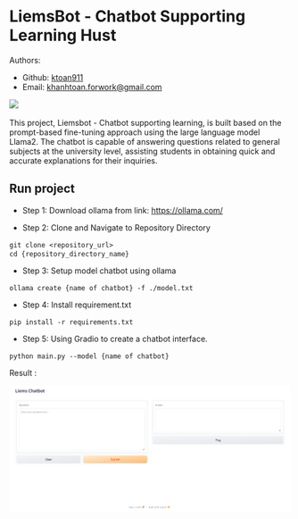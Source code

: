 # LiemsBot - Chatbot Supporting Learning Hust
Authors:
- Github: [ktoan911](https://github.com/ktoan911) 
- Email: khanhtoan.forwork@gmail.com 


![](assets\DemoVideo.gif)

This project, Liemsbot - Chatbot supporting learning, is built based on the prompt-based fine-tuning approach using the large language model Llama2. The chatbot is capable of answering questions related to general subjects at the university level, assisting students in obtaining quick and accurate explanations for their inquiries.




## Run project
- Step 1: Download ollama from link: https://ollama.com/

- Step 2: Clone and Navigate to Repository Directory
```
git clone <repository_url>
cd {repository_directory_name}
```

- Step 3: Setup model chatbot using ollama

```
ollama create {name of chatbot} -f ./model.txt
``` 
- Step 4: Install requirement.txt

```
pip install -r requirements.txt
``` 
- Step 5: Using Gradio to create a chatbot interface.

```
python main.py --model {name of chatbot}
``` 
Result :

![Image](assets\image.png)

